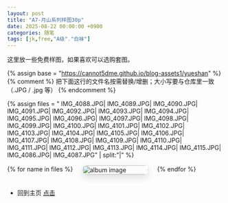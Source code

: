 ```yaml
---
layout: post
title: "A7-月山系列样图30p"
date: 2025-08-22 00:00:00 +0900
categories: 随笔
tags: [jk,free,"A级"."白袜"]
---
```


这里放一些免费样图，如果喜欢可以选购套图。

<!-- 响应式图片展示（大屏幕三张，手机一张） -->
<style>
  .gallery-responsive {
    display: grid;
    grid-template-columns: repeat(3, 1fr);
    gap: 20px;
    margin: 1rem 0 2rem;
  }
  .gallery-responsive a { 
    display:block; 
    border-radius:12px; 
    overflow:hidden; 
    box-shadow:0 6px 18px rgba(0,0,0,.15); 
  }
  .gallery-responsive img { 
    width:100%; 
    height:auto; 
    object-fit:cover;
    display:block; 
  }
  @media (max-width: 768px) {
    .gallery-responsive {
      grid-template-columns: 1fr;
    }
  }
</style>

<!-- 相册：引用外部仓库 blog-assets1/yueshan -->
<style>
  .gallery-responsive {
    display:grid; grid-template-columns:repeat(3,1fr);
    gap:20px; margin:1rem 0 2rem;
  }
  .gallery-responsive a{display:block;border-radius:12px;overflow:hidden;box-shadow:0 6px 18px rgba(0,0,0,.15)}
  .gallery-responsive img{width:100%;height:auto;object-fit:cover;display:block}
  @media (max-width:768px){.gallery-responsive{grid-template-columns:1fr}}
</style>

{% assign base = "https://cannot5dme.github.io/blog-assets1/yueshan" %}
{% comment %}
  把下面这行的文件名按需替换/增删；大小写要与仓库里一致（.JPG / .jpg 等）
{% endcomment %}

{% assign files = "
IMG_4088.JPG|
IMG_4089.JPG|
IMG_4090.JPG|
IMG_4091.JPG|
IMG_4092.JPG|
IMG_4093.JPG|
IMG_4094.JPG|
IMG_4095.JPG|
IMG_4096.JPG|
IMG_4097.JPG|
IMG_4098.JPG|
IMG_4099.JPG|
IMG_4100.JPG|
IMG_4101.JPG|
IMG_4102.JPG|
IMG_4103.JPG|
IMG_4104.JPG|
IMG_4105.JPG|
IMG_4106.JPG|
IMG_4107.JPG|
IMG_4108.JPG|
IMG_4109.JPG|
IMG_4110.JPG|
IMG_4111.JPG|
IMG_4112.JPG|
IMG_4113.JPG|
IMG_4114.JPG|
IMG_4115.JPG|
IMG_4086.JPG|
IMG_4087.JPG" | split:"|" %}


<div class="gallery-responsive">
  {% for name in files %}
    <a href="{{ base }}/{{ name }}" target="_blank" rel="noopener">
      <img src="{{ base }}/{{ name }}" alt="album image" loading="lazy">
    </a>
  {% endfor %}
</div>

- 回到主页 [点击](https://cannot5dme.github.io)
